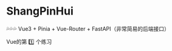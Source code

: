 # ShangPinHui

:sweat_drops::sweat_drops::sweat_drops: Vue3 + Pinia + Vue-Router + FastAPI（非常简易的后端接口）

Vue的第 :one: 个练习


